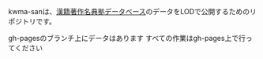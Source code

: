 kwma-sanは、[漢籍著作名典拠データベース](https://zoshoin-db-zosan.herokuapp.com/works)のデータをLODで公開するためのリポジトリです。

gh-pagesのブランチ上にデータはあります
すべての作業はgh-pages上で行ってください
